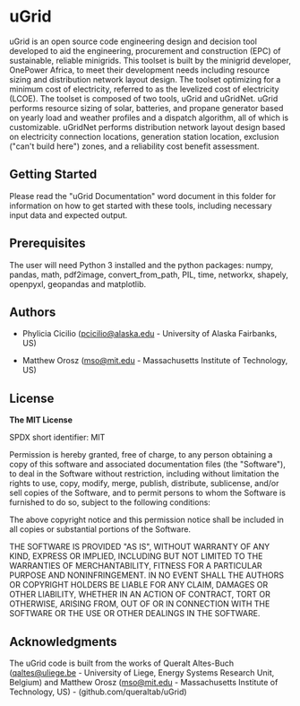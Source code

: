# uGrid

uGrid is an open source code engineering design and decision tool developed to aid the engineering,
procurement and construction (EPC) of sustainable, reliable minigrids. This toolset is built by the
minigrid developer, OnePower Africa, to meet their development needs including resource sizing and 
distribution network layout design. The toolset optimizing for a minimum cost of electricity, referred
to as the levelized cost of electricity (LCOE). The toolset is composed of two tools, uGrid and
uGridNet. uGrid performs resource sizing of solar, batteries, and propane generator based on
yearly load and weather profiles and a dispatch algorithm, all of which is customizable. uGridNet
performs distribution network layout design based on electricity connection locations, generation
station location, exclusion ("can't build here") zones, and a reliability cost benefit assessment. 

## Getting Started
Please read the "uGrid Documentation" word document in this folder for information on
how to get started with these tools, including necessary input data and expected output.

## Prerequisites
The user will need Python 3 installed and the python packages: numpy, pandas, math, pdf2image,
convert_from_path, PIL, time, networkx, shapely, openpyxl, geopandas and matplotlib.

## Authors

- Phylicia Cicilio (pcicilio@alaska.edu - University of Alaska Fairbanks, US)

- Matthew Orosz (mso@mit.edu - Massachusetts Institute of Technology, US)


## License

**The MIT License**

SPDX short identifier: MIT

Permission is hereby granted, free of charge, to any person obtaining a copy of this software and associated documentation files (the "Software"), to deal in the Software without restriction, including without limitation the rights to use, copy, modify, merge, publish, distribute, sublicense, and/or sell copies of the Software, and to permit persons to whom the Software is furnished to do so, subject to the following conditions:

The above copyright notice and this permission notice shall be included in all copies or substantial portions of the Software.

THE SOFTWARE IS PROVIDED "AS IS", WITHOUT WARRANTY OF ANY KIND, EXPRESS OR IMPLIED, INCLUDING BUT NOT LIMITED TO THE WARRANTIES OF MERCHANTABILITY, FITNESS FOR A PARTICULAR PURPOSE AND NONINFRINGEMENT. IN NO EVENT SHALL THE AUTHORS OR COPYRIGHT HOLDERS BE LIABLE FOR ANY CLAIM, DAMAGES OR OTHER LIABILITY, WHETHER IN AN ACTION OF CONTRACT, TORT OR OTHERWISE, ARISING FROM, OUT OF OR IN CONNECTION WITH THE SOFTWARE OR THE USE OR OTHER DEALINGS IN THE SOFTWARE.


## Acknowledgments

The uGrid code is built from the works of Queralt Altes-Buch (qaltes@uliege.be - University of Liege, Energy Systems Research Unit, Belgium) 
and Matthew Orosz (mso@mit.edu - Massachusetts Institute of Technology, US)  - (github.com/queraltab/uGrid)
